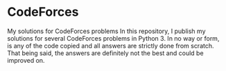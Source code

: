 # CodeForces
My solutions for CodeForces problems
In this repository, I publish my solutions for several CodeForces problems in Python 3.
In no way or form, is any of the code copied and all answers are strictly done from scratch.
That being said, the answers are definitely not the best and could be improved on.
